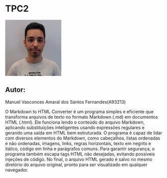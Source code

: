 # TPC2

![foto perfil](/images/A93213.jpg)

## Autor:
Manuel Vasconces Amaral dos Santos Fernandes(A93213)

O Markdown to HTML Converter é um programa simples e eficiente que transforma arquivos de texto no formato Markdown (.md) em documentos HTML (.html). Ele funciona lendo o conteúdo do arquivo Markdown, aplicando substituições inteligentes usando expressões regulares e gerando uma saída em HTML bem estruturada. O programa é capaz de lidar com diversos elementos do Markdown, como cabeçalhos, listas ordenadas e não ordenadas, imagens, links, regras horizontais, texto em negrito e itálico, código em linha e parágrafos comuns. Para garantir segurança, o programa também escapa tags HTML não desejadas, evitando possíveis injeções de código. No final, o arquivo HTML gerado é salvo no mesmo diretório do arquivo original, pronto para ser visualizado em qualquer navegador.
